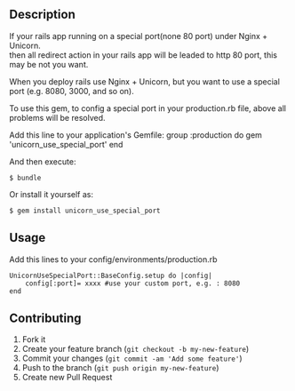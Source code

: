 ## Description    

If your rails app running on a special port(none 80 port) under Nginx + Unicorn.     
then all redirect action in your rails app will be leaded to http 80 port, this may be not you want. 

When you deploy rails use Nginx + Unicorn, but you want to use a special port (e.g. 8080, 3000, and so on).

To use this gem, to config a special port in your production.rb file, above all problems will be resolved.

Add this line to your application's Gemfile:
		group :production do
    	gem 'unicorn_use_special_port'
		end

And then execute:

    $ bundle

Or install it yourself as:

    $ gem install unicorn_use_special_port

## Usage

Add this lines to your config/environments/production.rb
		
	UnicornUseSpecialPort::BaseConfig.setup do |config|     
		config[:port]= xxxx #use your custom port, e.g. : 8080     
	end	   

## Contributing

1. Fork it
2. Create your feature branch (`git checkout -b my-new-feature`)
3. Commit your changes (`git commit -am 'Add some feature'`)
4. Push to the branch (`git push origin my-new-feature`)
5. Create new Pull Request
